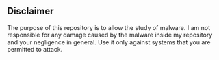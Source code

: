 ## Disclaimer

The purpose of this repository is to allow the study of malware. I am not responsible for any damage caused by the malware inside my repository and your negligence in general. Use it only against systems that you are permitted to attack.
